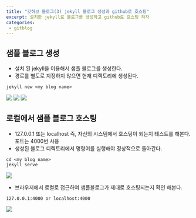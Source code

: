 ```yaml
---
title: "깃허브 블로그(3) jekyll 블로그 생성과 github로 호스팅"
excerpt: 설치한 jekyll로 블로그를 생성하고 github로 호스팅 하자
categories:
 - gitblog
---
```


## 샘플 블로그 생성
- 설치 된 jekyll을 이용해서 샘플 블로그를 생성한다.
- 경로를 별도로 지정하지 않으면 현재 디렉토리에 생성된다.
```
jekyll new <my blog name>
```
[![]({{site.url}}/assets/images/gitblog/8_jekyllblogcreate.png)]({{site.url}}/assets/images/gitblog/8_jekyllblogcreate.png)
[![]({{site.url}}/assets/images/gitblog/8_jekyllblogcreate2.png)]({{site.url}}/assets/images/gitblog/8_jekyllblogcreate2.png)
[![]({{site.url}}/assets/images/gitblog/8_jekyllblogcreate3.png)]({{site.url}}/assets/images/gitblog/8_jekyllblogcreate3.png)
## 로컬에서 샘플 블로그 호스팅
- 127.0.0.1 또는 localhost 즉, 자신의 시스템에서 호스팅이 되는지 테스트를 해본다. 포트는 4000번 사용
- 생성된 블로그 디렉토리에서 명령어를 실행해야 정상적으로 돌아간다.
```
cd <my blog name>
jekyll serve
```  
[![]({{site.url}}/assets/images/gitblog/9_hostingtest.png)]({{site.url}}/assets/images/gitblog/9_hostingtest.png)

- 브라우저에서 로컬로 접근하여 샘플블로그가 제대로 호스팅되는지 확인 해본다.
```
127.0.0.1:4000 or localhost:4000
```
[![]({{site.url}}/assets/images/gitblog/9_hostingtest_2.png)]({{site.url}}/assets/images/gitblog/9_hostingtest_2.png)